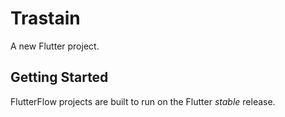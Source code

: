 # Trastain

A new Flutter project.

## Getting Started

FlutterFlow projects are built to run on the Flutter _stable_ release.
